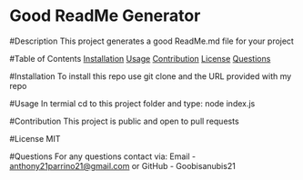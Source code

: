 # Good ReadMe Generator

  #Description
  This project generates a good ReadMe.md file for your project

  #Table of Contents
  [Installation](#Installation)
  [Usage](#Usage)
  [Contribution](#Contribution)
  [License](#License)
  [Questions](#Questions)

  #Installation
  To install this repo use git clone and the URL provided with my repo

  #Usage
  In termial cd to this project folder and type: node index.js

  #Contribution
  This project is public and open to pull requests

  #License
  MIT

  #Questions
  For any questions contact via:
  Email - anthony21parrino21@gmail.com
        or
  GitHub - Goobisanubis21

